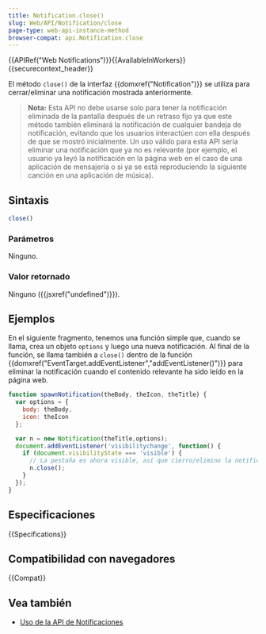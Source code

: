 ```yaml
---
title: Notification.close()
slug: Web/API/Notification/close
page-type: web-api-instance-method
browser-compat: api.Notification.close
---
```


{{APIRef("Web Notifications")}}{{AvailableInWorkers}}{{securecontext_header}}

El método `close()` de la interfaz {{domxref("Notification")}} se utiliza para
cerrar/eliminar una notificación mostrada anteriormente.

> **Nota:** Esta API no debe usarse solo para tener la notificación
> eliminada de la pantalla después de un retraso fijo ya que este método también eliminará la
> notificación de cualquier bandeja de notificación, evitando que los usuarios interactúen con ella
> después de que se mostró inicialmente. Un uso válido para esta API sería eliminar una
> notificación que ya no es relevante (por ejemplo, el usuario ya leyó la notificación
> en la página web en el caso de una aplicación de mensajería o si ya se está reproduciendo la siguiente canción
> en una aplicación de música).

## Sintaxis

```js
close()
```

### Parámetros

Ninguno.

### Valor retornado

Ninguno ({{jsxref("undefined")}}).

## Ejemplos

En el siguiente fragmento, tenemos una función simple que, cuando se llama, crea un
objeto `options` y luego una nueva notificación. Al final de la función, se
llama también a `close()` dentro de la
función {{domxref("EventTarget.addEventListener","addEventListener()")}} para eliminar la
notificación cuando el contenido relevante ha sido leído en la página web.

```js
function spawnNotification(theBody, theIcon, theTitle) {
  var options = {
    body: theBody,
    icon: theIcon
  };

  var n = new Notification(theTitle,options);
  document.addEventListener('visibilitychange', function() {
    if (document.visibilityState === 'visible') {
      // La pestaña es ahora visible, así que cierro/elimino la notificación obsoleta.
      n.close();
    }
  });
}
```

## Especificaciones

{{Specifications}}

## Compatibilidad con navegadores

{{Compat}}

## Vea también

- [Uso de la API de Notificaciones](/en-US/docs/Web/API/Notifications_API/Using_the_Notifications_API)
